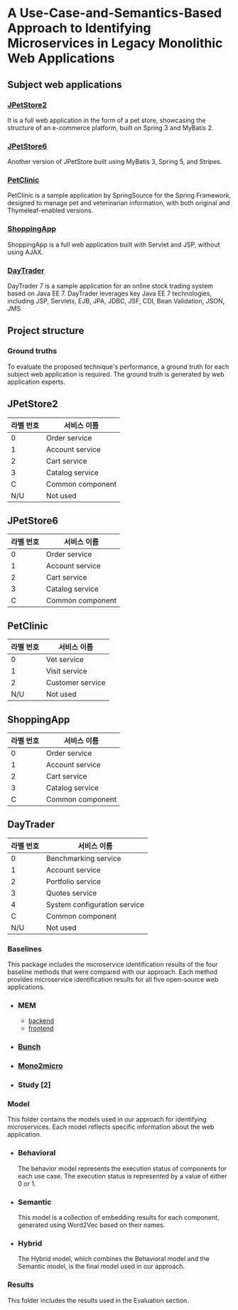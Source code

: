 # A Use-Case-and-Semantics-Based Approach to Identifying Microservices in Legacy Monolithic Web Applications 

## Subject web applications 
### [JPetStore2](https://github.com/KimJongSung/jPetStore)

It is a full web application in the form of a pet store, showcasing the structure of an e-commerce platform, built on Spring 3 and MyBatis 2.

### [JPetStore6](https://github.com/mybatis/jpetstore-6)

Another version of JPetStore built using MyBatis 3, Spring 5, and Stripes.


### [PetClinic](https://github.com/spring-projects/spring-petclinic)

PetClinic is a sample application by SpringSource for the Spring Framework, designed to manage pet and veterinarian information, with both original and Thymeleaf-enabled versions.

### [ShoppingApp](https://github.com/manhduydl/Shopping-web-Jsp-Servlet)

ShoppingApp is a full web application built with Servlet and JSP, without using AJAX.

### [DayTrader](https://github.com/WASdev/sample.daytrader7)

DayTrader 7 is a sample application for an online stock trading system based on Java EE 7. DayTrader leverages key Java EE 7 technologies, including JSP, Servlets, EJB, JPA, JDBC, JSF, CDI, Bean Validation, JSON, JMS

## Project structure 

### Ground truths 
To evaluate the proposed technique's performance, a ground truth for each subject web application is required. The ground truth is generated by web application experts.

## JPetStore2
| 라벨 번호 | 서비스 이름         |
|-----------|---------------------|
| 0         | Order service       |
| 1         | Account service     |
| 2         | Cart service        |
| 3         | Catalog service     |
| C         | Common component    |
| N/U       | Not used            |


## JPetStore6
| 라벨 번호 | 서비스 이름         |
|-----------|---------------------|
| 0         | Order service       |
| 1         | Account service     |
| 2         | Cart service        |
| 3         | Catalog service     |
| C         | Common component    |

## PetClinic
| 라벨 번호 | 서비스 이름         |
|-----------|---------------------|
| 0         | Vet service         |
| 1         | Visit service       |
| 2         | Customer service    |
| N/U       | Not used            |

## ShoppingApp
| 라벨 번호 | 서비스 이름         |
|-----------|---------------------|
| 0         | Order service       |
| 1         | Account service     |
| 2         | Cart service        |
| 3         | Catalog service     |
| C         | Common component    |

## DayTrader
| 라벨 번호 | 서비스 이름                   |
|-----------|-------------------------------|
| 0         | Benchmarking service          |
| 1         | Account service               |
| 2         | Portfolio service             |
| 3         | Quotes service                |
| 4         | System configuration service  |
| C         | Common component              |
| N/U       | Not used                      |


### Baselines 
This package includes the microservice identification results of the four baseline methods that were compared with our approach. Each method provides microservice identification results for all five open-source web applications.


  - ### **MEM** 
    + [backend](https://github.com/gmazlami/microserviceExtraction-backend)
    + [frontend](https://github.com/gmazlami/microserviceExtraction-frontend)
  
  - ### **[Bunch](https://github.com/ArchitectingSoftware/Bunch)** 
  - ### **[Mono2micro](https://github.com/rahlk/ASE21-Tutorial)** 
  - ### **Study [2]** 
     



### Model 
This folder contains the models used in our approach for identifying microservices. Each model reflects specific information about the web application.
- ### Behavioral 
  The behavior model represents the execution status of components for each use case. The execution status is represented by a value of either 0 or 1.
- ### Semantic 
  This model is a collection of embedding results for each component, generated using Word2Vec based on their names.
- ### Hybrid
  The Hybrid model, which combines the Behavioral model and the Semantic model, is the final model used in our approach.

### Results
This folder includes the results used in the Evaluation section. 

